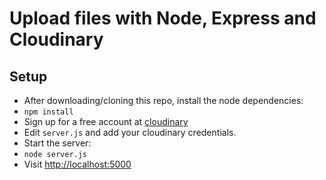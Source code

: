 # Upload files with Node, Express and Cloudinary

## Setup

 * After downloading/cloning this repo, install the node dependencies:
 * `npm install`
 * Sign up for a free account at [cloudinary](http://cloudinary.com)
 * Edit `server.js` and add your cloudinary credentials.
 * Start the server:
 * `node server.js`
 * Visit [http://localhost:5000](http://localhost:5000)
